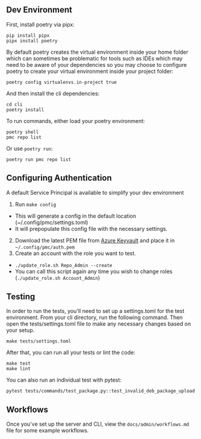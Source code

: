 ## Dev Environment

First, install poetry via pipx:

```
pip install pipx
pipx install poetry
```

By default poetry creates the virtual environment inside your home folder which can sometimes be
problematic for tools such as IDEs which may need to be aware of your dependencies so you may choose
to configure poetry to create your virtual environment inside your project folder:

```
poetry config virtualenvs.in-project true
```

And then install the cli dependencies:

```
cd cli
poetry install
```

To run commands, either load your poetry environment:

```
poetry shell
pmc repo list
```

Or use `poetry run`:

```
poetry run pmc repo list
```

## Configuring Authentication

A default Service Principal is available to simplify your dev environment
1. Run `make config`
  - This will generate a config in the default location (~/.config/pmc/settings.toml)
  - It will prepopulate this config file with the necessary settings.
2. Download the latest PEM file from [Azure Keyvault](https://ms.portal.azure.com/#@microsoft.onmicrosoft.com/asset/Microsoft_Azure_KeyVault/Certificate/https://mb-repotest.vault.azure.net/certificates/esrp-auth-test) and place it in `~/.config/pmc/auth.pem`
3. Create an account with the role you want to test.
  - `./update_role.sh Repo_Admin --create`
  - You can call this script again any time you wish to change roles (`./update_role.sh Account_Admin`)

## Testing

In order to run the tests, you'll need to set up a settings.toml for the test environment. From your
cli directory, run the following command. Then open the tests/settings.toml file to make any
necessary changes based on your setup.

```
make tests/settings.toml
```

After that, you can run all your tests or lint the code:

```
make test
make lint
```

You can also run an individual test with pytest:

```
pytest tests/commands/test_package.py::test_invalid_deb_package_upload
```

## Workflows

Once you've set up the server and CLI, view the `docs/admin/workflows.md` file for some example
workflows.
